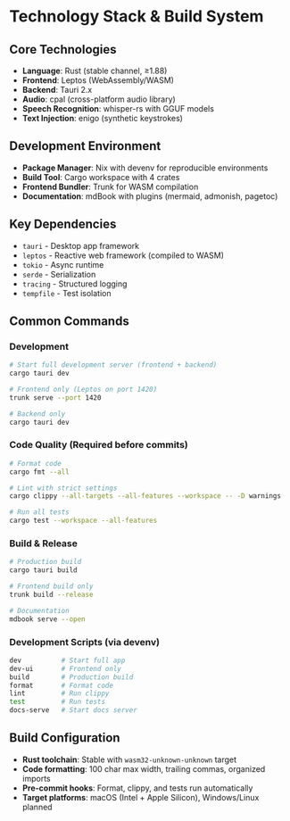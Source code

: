 # Technology Stack & Build System

## Core Technologies

- **Language**: Rust (stable channel, ≥1.88)
- **Frontend**: Leptos (WebAssembly/WASM)
- **Backend**: Tauri 2.x
- **Audio**: cpal (cross-platform audio library)
- **Speech Recognition**: whisper-rs with GGUF models
- **Text Injection**: enigo (synthetic keystrokes)

## Development Environment

- **Package Manager**: Nix with devenv for reproducible environments
- **Build Tool**: Cargo workspace with 4 crates
- **Frontend Bundler**: Trunk for WASM compilation
- **Documentation**: mdBook with plugins (mermaid, admonish, pagetoc)

## Key Dependencies

- `tauri` - Desktop app framework
- `leptos` - Reactive web framework (compiled to WASM)
- `tokio` - Async runtime
- `serde` - Serialization
- `tracing` - Structured logging
- `tempfile` - Test isolation

## Common Commands

### Development

```bash
# Start full development server (frontend + backend)
cargo tauri dev

# Frontend only (Leptos on port 1420)
trunk serve --port 1420

# Backend only
cargo tauri dev
```

### Code Quality (Required before commits)

```bash
# Format code
cargo fmt --all

# Lint with strict settings
cargo clippy --all-targets --all-features --workspace -- -D warnings

# Run all tests
cargo test --workspace --all-features
```

### Build & Release

```bash
# Production build
cargo tauri build

# Frontend build only
trunk build --release

# Documentation
mdbook serve --open
```

### Development Scripts (via devenv)

```bash
dev          # Start full app
dev-ui       # Frontend only
build        # Production build
format       # Format code
lint         # Run clippy
test         # Run tests
docs-serve   # Start docs server
```

## Build Configuration

- **Rust toolchain**: Stable with `wasm32-unknown-unknown` target
- **Code formatting**: 100 char max width, trailing commas, organized imports
- **Pre-commit hooks**: Format, clippy, and tests run automatically
- **Target platforms**: macOS (Intel + Apple Silicon), Windows/Linux planned
